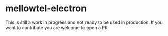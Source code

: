 # mellowtel-electron
This is still a work in progress and not ready to be used in production. If you want to contribute you are welcome to open a PR
